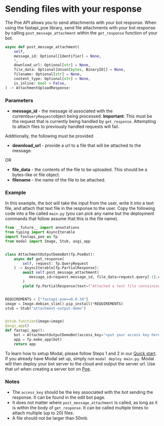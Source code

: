 # Sending files with your response

The Poe API allows you to send attachments with your bot response. When using the fastapi\_poe library, send file attachments with your bot response by calling `post_message_attachment` within the `get_response` function of your bot.

```python
async def post_message_attachment(
    self,
    message_id: Optional[Identifier] = None,
    *,
    download_url: Optional[str] = None,
    file_data: Optional[Union[bytes, BinaryIO]] = None,
    filename: Optional[str] = None,
    content_type: Optional[str] = None,
    is_inline: bool = False,
) -> AttachmentUploadResponse:
```

### **Parameters**

* **message\_id** - the message id associated with the current`QueryRequest`object being processed. **Important**: This must be the request that is currently being handled by `get_response`. Attempting to attach files to previously handled requests will fail.

Additionally, the following must be provided

* **download\_url** - provide a url to a file that will be attached to the message.

OR

* **file\_data** - the contents of the file to be uploaded. This should be a bytes-like or file object.&#x20;
* **filename** - the name of the file to be attached.&#x20;

### **Example**

In this example, the bot will take the input from the user, write it into a text file, and attach that text file in the response to the user. Copy the following code into a file called `main.py` (you can pick any name but the deployment commands that follow assume that this is the file name).

```python
from __future__ import annotations
from typing import AsyncIterable
import fastapi_poe as fp
from modal import Image, Stub, asgi_app


class AttachmentOutputDemoBot(fp.PoeBot):
    async def get_response(
        self, request: fp.QueryRequest
    ) -> AsyncIterable[fp.PartialResponse]:
        await self.post_message_attachment(
           message_id=request.message_id, file_data=request.query[-1].content, filename="dummy.txt"
        )
        yield fp.PartialResponse(text=f"Attached a text file containing your last message.")


REQUIREMENTS = ["fastapi-poe==0.0.34"]
image = Image.debian_slim().pip_install(*REQUIREMENTS)
stub = Stub("attachment-output-demo")


@stub.function(image=image)
@asgi_app()
def fastapi_app():
    bot = AttachmentOutputDemoBot(access_key="<put your access key here>")
    app = fp.make_app(bot)
    return app
```

To learn how to setup Modal, please follow Steps 1 and 2 in our [Quick start](quick-start.md). If you already have Modal set up, simply run `modal deploy main.py`. Modal will then deploy your bot server to the cloud and output the server url. Use that url when creating a server bot on [Poe](https://poe.com/create\_bot?server=1).

### **Notes**

* The `access_key` should be the key associated with the bot sending the response. It can be found in the edit bot page.
* It does not matter where `post_message_attachment` is called, as long as it is within the body of `get_response`. It can be called multiple times to attach multiple (up to 20) files.
* A file should not be larger than 50mb.
